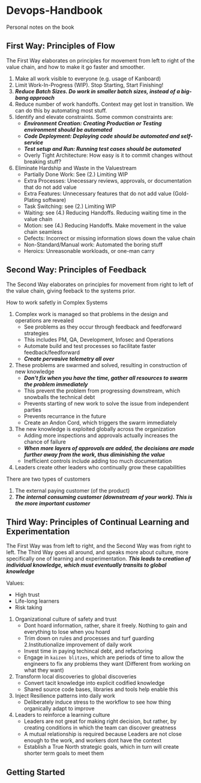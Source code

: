 # Devops-Handbook
Personal notes on the book

## First Way: Principles of Flow

The First Way elaborates on principles for movement from left to right of the value chain, and how to make it go faster and smoother.

1. Make all work visible to everyone (e.g. usage of Kanboard)
2. Limit Work-In-Progress (WIP). Stop Starting, Start Finishing!
3. ***Reduce Batch Sizes. Do work in smaller batch sizes, instead of a big-bang approach***
4. Reduce number of work handoffs. Context may get lost in transition. We can do this by automating most stuff.
5. Identify and elevate constraints. Some common constraints are:
    - ***Environment Creation: Creating Production or Testing environment should be automated***
    - ***Code Deployment: Deploying code should be automated and self-service***
    - ***Test setup and Run: Running test cases should be automated***
    - Overly Tight Architecture: How easy is it to commit changes without breaking stuff?
6. Eliminate Hardship and Waste in the Valuestream
    - Partially Done Work: See (2.) Limiting WIP
    - Extra Processes: Unecessary reviews, approvals, or documentation that do not add value
    - Extra Features: Unnecessary features that do not add value (Gold-Plating software)
    - Task Switching: see (2.) Limiting WIP
    - Waiting: see (4.) Reducing Handoffs. Reducing waiting time in the value chain
    - Motion: see (4.) Reducing Handoffs. Make movement in the value chain seamless
    - Defects: Incorrect or missing information slows down the value chain
    - Non-Standard/Manual work: Automated the boring stuff
    - Heroics: Unreasonable workloads, or one-man carry

## Second Way: Principles of Feedback

The Second Way elaborates on principles for movement from right to left of the value chain, giving feeback to the systems prior.

How to work safetly in Complex Systems
1. Complex work is managed so that problems in the design and operations are revealed
    - See problems as they occur through feedback and feedforward strategies
    - This includes PM, QA, Development, Infosec and Operations
    - Automate build and test processes so facilitate faster feedback/feedforward
    - ***Create pervasive telemetry all over***
3. These problems are swarmed and solved, resulting in construction of new knowledge
    - ***Don't fix when you have the time, gather all resources to swarm the problem immediately***
    - This prevent the problem from progressing downstream, which snowballs the technical debt
    - Prevents starting of new work to solve the issue from independent parties
    - Prevents recurrance in the future
    - Create an Andon Cord, which triggers the swarm immediately
5. The new knowledge is exploited globally across the organization
    - Adding more inspections and approvals actually increases the chance of failure
    - ***When more layers of approvals are added, the decisions are made further away from the work, thus diminishing the value***
    - Inefficient controls include adding too much documentation
7. Leaders create other leaders who continually grow these capabilities


There are two types of customers
1. The external paying customer (of the product)
2. ***The internal consuming customer (downstream of your work). This is the more important customer***

## Third Way: Principles of Continual Learning and Experimentation

The First Way was from left to right, and the Second Way was from right to left. The Third Way goes all around, and speaks more about culture, more specifically one of learning and experimentation. ***This leads to creation of individual knowledge, which must eventually transits to global knowledge***

Values:
- High trust
- Life-long learners
- Risk taking

1. Organizational culture of safety and trust 
    - Dont hoard information, rather, share it freely. Nothing to gain and everything to lose when you hoard
    - Trim down on rules and processes and turf guarding
2.Institutionalize improvement of daily work
    - Invest time in paying techincal debt, and refactoring
    - Engage in `kaizen blitzes`, which are periods of time to allow the engineers to fix any problems they want (Different from working on what they want)
3. Transform local discoveries to global discoveries
    - Convert tacit knowledge into explicit codified knowledge
    - Shared source code bases, libraries and tools help enable this
4. Inject Resilience patterns into daily work
    - Deliberately induce stress to the workflow to see how thing organically adapt to improve
5.  Leaders to reinforce a learning culture
    - Leaders are not great for making right decision, but rather, by creating conditions in which the team can discover greatness
    - A mutual relationship is required because Leaders are not close enough to the work, and workers dont have the context
    - Establish a True North strategic goals, which in turn will create shorter term goals to meet them

## Getting Started

